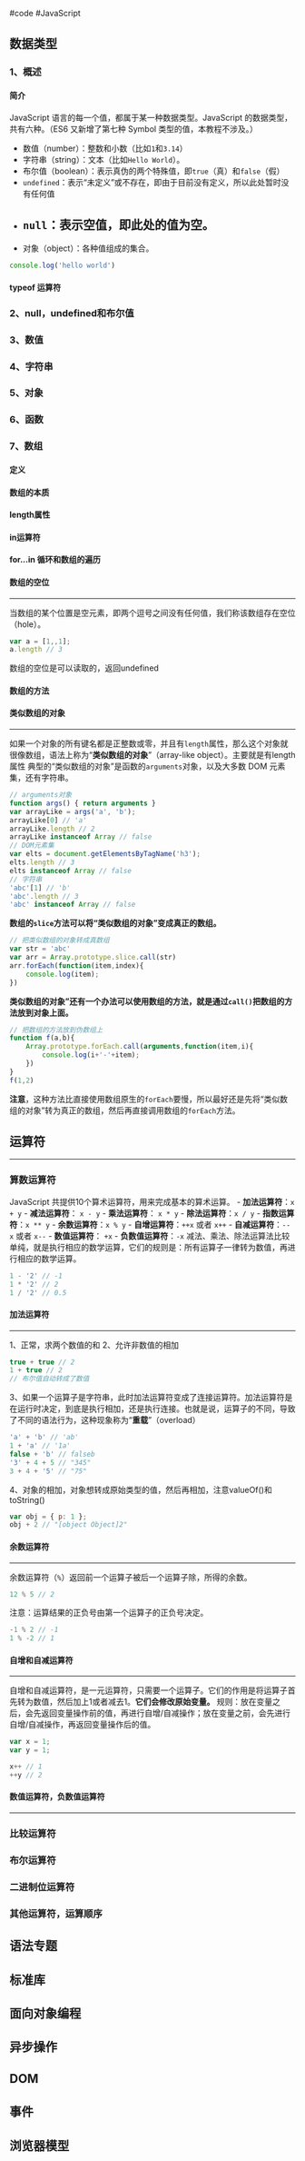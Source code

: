 #code #JavaScript
## 数据类型
### 1、概述
#### 简介
JavaScript 语言的每一个值，都属于某一种数据类型。JavaScript 的数据类型，共有六种。（ES6 又新增了第七种 Symbol 类型的值，本教程不涉及。）
- 数值（number）：整数和小数（比如`1`和`3.14`）
- 字符串（string）：文本（比如`Hello World`）。
- 布尔值（boolean）：表示真伪的两个特殊值，即`true`（真）和`false`（假）
- `undefined`：表示“未定义”或不存在，即由于目前没有定义，所以此处暂时没有任何值
- `null`：表示空值，即此处的值为空。
	- 
- 对象（object）：各种值组成的集合。
```js
console.log('hello world')
```
#### typeof 运算符


### 2、null，undefined和布尔值
### 3、数值
### 4、字符串
### 5、对象
### 6、函数
### 7、数组
#### 定义
#### 数组的本质
#### length属性
#### in运算符
#### for...in 循环和数组的遍历
#### 数组的空位
---
当数组的某个位置是空元素，即两个逗号之间没有任何值，我们称该数组存在空位（hole）。
```js
var a = [1,,1];
a.length // 3
```
数组的空位是可以读取的，返回undefined
#### 数组的方法
#### 类似数组的对象
---
如果一个对象的所有键名都是正整数或零，并且有`length`属性，那么这个对象就很像数组，语法上称为“**类似数组的对象**”（array-like object）。主要就是有length属性
典型的“类似数组的对象”是函数的`arguments`对象，以及大多数 DOM 元素集，还有字符串。
```js
// arguments对象
function args() { return arguments }
var arrayLike = args('a', 'b');
arrayLike[0] // 'a'
arrayLike.length // 2
arrayLike instanceof Array // false
// DOM元素集
var elts = document.getElementsByTagName('h3');
elts.length // 3
elts instanceof Array // false
// 字符串
'abc'[1] // 'b'
'abc'.length // 3
'abc' instanceof Array // false
```
**数组的`slice`方法可以将“类似数组的对象”变成真正的数组。**
```js
// 把类似数组的对象转成真数组
var str = 'abc'
var arr = Array.prototype.slice.call(str)
arr.forEach(function(item,index){
	console.log(item);
})
```
**类似数组的对象”还有一个办法可以使用数组的方法，就是通过`call()`把数组的方法放到对象上面。**
```js
// 把数组的方法放到伪数组上
function f(a,b){
	Array.prototype.forEach.call(arguments,function(item,i){
		console.log(i+'-'+item);
	})
}
f(1,2)
```
**注意**，这种方法比直接使用数组原生的`forEach`要慢，所以最好还是先将“类似数组的对象”转为真正的数组，然后再直接调用数组的`forEach`方法。
## 运算符
---
### 算数运算符
JavaScript 共提供10个算术运算符，用来完成基本的算术运算。
	- **加法运算符**：`x + y`
	- **减法运算符**： `x - y`
	- **乘法运算符**： `x * y`
	- **除法运算符**：`x / y`
	- **指数运算符**：`x ** y`
	- **余数运算符**：`x % y`
	- **自增运算符**：`++x` 或者 `x++`
	- **自减运算符**：`--x` 或者 `x--`
	- **数值运算符**： `+x`
	- **负数值运算符**：`-x`
减法、乘法、除法运算法比较单纯，就是执行相应的数学运算，它们的规则是：所有运算子一律转为数值，再进行相应的数学运算。
```js
1 - '2' // -1
1 * '2' // 2
1 / '2' // 0.5
```
#### 加法运算符
---
1、正常，求两个数值的和
2、允许非数值的相加
```js
true + true // 2
1 + true // 2
// 布尔值自动转成了数值
```
3、如果一个运算子是字符串，此时加法运算符变成了连接运算符。加法运算符是在运行时决定，到底是执行相加，还是执行连接。也就是说，运算子的不同，导致了不同的语法行为，这种现象称为“**重载**”（overload）
```js
'a' + 'b' // 'ab'
1 + 'a' // '1a'
false + 'b' // falseb
'3' + 4 + 5 // "345"
3 + 4 + '5' // "75"
```
4、对象的相加，对象想转成原始类型的值，然后再相加，注意valueOf()和toString()
```js
var obj = { p: 1 };
obj + 2 // "[object Object]2"
```
#### 余数运算符
---
余数运算符（`%`）返回前一个运算子被后一个运算子除，所得的余数。
```js
12 % 5 // 2
```
注意：运算结果的正负号由第一个运算子的正负号决定。
```js
-1 % 2 // -1
1 % -2 // 1
```
#### 自增和自减运算符
---
自增和自减运算符，是一元运算符，只需要一个运算子。它们的作用是将运算子首先转为数值，然后加上1或者减去1。**它们会修改原始变量。**
规则：放在变量之后，会先返回变量操作前的值，再进行自增/自减操作；放在变量之前，会先进行自增/自减操作，再返回变量操作后的值。
```js
var x = 1;
var y = 1;

x++ // 1
++y // 2
```
#### 数值运算符，负数值运算符
---

### 比较运算符
### 布尔运算符
### 二进制位运算符
### 其他运算符，运算顺序
## 语法专题
## 标准库
## 面向对象编程
## 异步操作
## DOM
## 事件
## 浏览器模型
